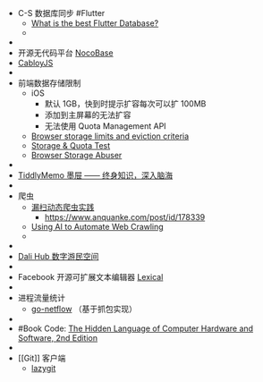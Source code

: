 - C-S 数据库同步 #Flutter
	- [What is the best Flutter Database?](https://greenrobot.org/news/flutter-databases-a-comprehensive-comparison/)
	-
-
- 开源无代码平台 [NocoBase](https://www.nocobase.com/)
- [CabloyJS](https://cabloy.com/zh-cn/)
-
- 前端数据存储限制
	- iOS
		- 默认 1GB，快到时提示扩容每次可以扩 100MB
		- 添加到主屏幕的无法扩容
		- 无法使用 Quota Management API
	- [Browser storage limits and eviction criteria](https://developer.mozilla.org/en-US/docs/Web/API/IndexedDB_API/Browser_storage_limits_and_eviction_criteria#storage_limits)
	- [Storage & Quota Test](https://storage-quota.glitch.me/)
	- [Browser Storage Abuser](https://demo.agektmr.com/storage/)
-
- [TiddlyMemo 墨屉 —— 终身知识，深入脑海](https://zhuanlan.zhihu.com/p/493377540)
-
- 爬虫
	- [漏扫动态爬虫实践](https://static.anquanke.com/download/b/security-geek-2019-q2/article-14.html)
		- https://www.anquanke.com/post/id/178339
	- [Using AI to Automate Web Crawling](https://medium.com/datascience-semantics3/using-ai-to-automate-web-crawling-69683b99aa3e)
	-
-
- [Dali Hub 数字游民空间](https://decohack.zhubai.love/posts/2145393764259717120?push_source_id=2087499887532363776&push_source_type=email)
-
- Facebook 开源可扩展文本编辑器 [Lexical](https://lexical.dev/)
-
- 进程流量统计
	- [go-netflow](https://pkg.go.dev/github.com/tehmaze/netflow) （基于抓包实现）
-
- #Book Code: [The Hidden Language of Computer Hardware and Software, 2nd Edition](https://www.microsoftpressstore.com/store/code-the-hidden-language-of-computer-hardware-and-software-9780137909100)
-
- [[Git]] 客户端
	- [lazygit](https://github.com/jesseduffield/lazygit)